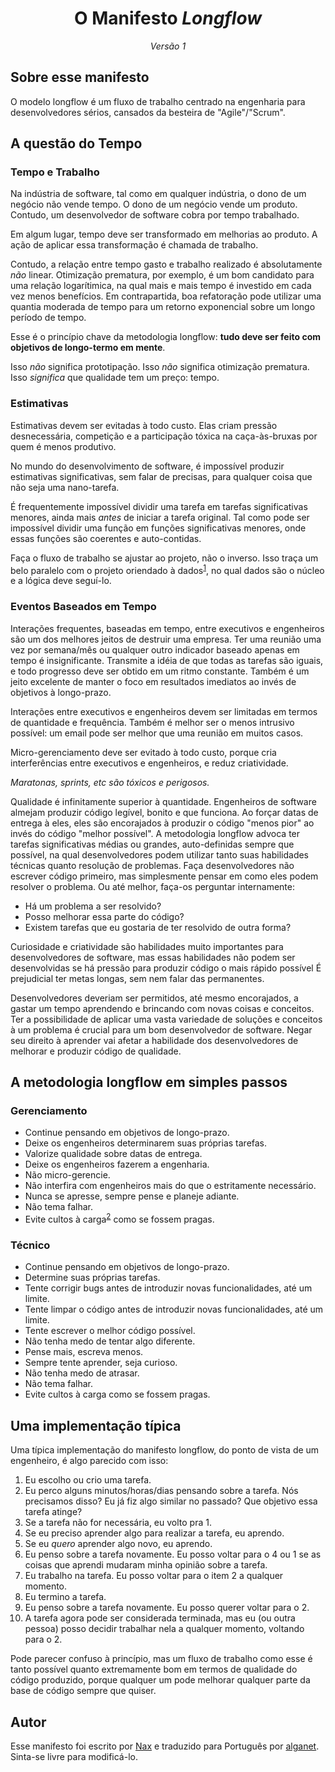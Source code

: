<div align="center">
    <h1>O Manifesto <em>Longflow</em/></h1>
    <em>Versão 1</em>
</div>

## Sobre esse manifesto

O modelo longflow é um fluxo de trabalho centrado na engenharia para desenvolvedores sérios, cansados da besteira de "Agile"/"Scrum".

## A questão do Tempo

### Tempo e Trabalho

Na indústria de software, tal como em qualquer indústria, o dono de um negócio não vende tempo. O dono de um negócio vende um produto.
Contudo, um desenvolvedor de software cobra por tempo trabalhado.

Em algum lugar, tempo deve ser transformado em melhorias ao produto.
A ação de aplicar essa transformação é chamada de trabalho.

Contudo, a relação entre tempo gasto e trabalho realizado é absolutamente *não* linear.
Otimização prematura, por exemplo, é um bom candidato para uma relação logarítimica, na qual mais e mais tempo é investido em cada vez menos benefícios.
Em contrapartida, boa refatoração pode utilizar uma quantia moderada de tempo para um retorno exponencial sobre um longo período de tempo.

Esse é o princípio chave da metodologia longflow: **tudo deve ser feito com objetivos de longo-termo em mente**.

Isso *não* significa prototipação.
Isso *não* significa otimização prematura.
Isso *significa* que qualidade tem um preço: tempo.

### Estimativas

Estimativas devem ser evitadas à todo custo.
Elas criam pressão desnecessária, competição e a participação tóxica na caça-às-bruxas por quem é menos produtivo.

No mundo do desenvolvimento de software, é impossível produzir estimativas significativas, sem falar de precisas, para qualquer coisa que não seja uma nano-tarefa.

É frequentemente impossível dividir uma tarefa em tarefas significativas menores, ainda mais *antes* de iniciar a tarefa original.
Tal como pode ser impossível dividir uma função em funções significativas menores, onde essas funções são coerentes e auto-contidas.

Faça o fluxo de trabalho se ajustar ao projeto, não o inverso.
Isso traça um belo paralelo com o projeto oriendado à dados<sup>[1]</sup>, no qual dados são o núcleo e a lógica deve seguí-lo.

### Eventos Baseados em Tempo

Interações frequentes, baseadas em tempo, entre executivos e engenheiros são um dos melhores jeitos de destruir uma empresa.
Ter uma reunião uma vez por semana/mês ou qualquer outro indicador baseado apenas em tempo é insignificante. Transmite a idéia de que todas as tarefas são iguais, e todo progresso deve ser obtido em um ritmo constante.
Também é um jeito excelente de manter o foco em resultados imediatos ao invés de objetivos à longo-prazo.

Interações entre executivos e engenheiros devem ser limitadas em termos de quantidade e frequência.
Também é melhor ser o menos intrusivo possível: um email pode ser melhor que uma reunião em muitos casos.

Micro-gerenciamento deve ser evitado à todo custo, porque cria interferências entre executivos e engenheiros, e reduz criatividade.

*Maratonas, sprints, etc são tóxicos e perigosos.*

Qualidade é infinitamente superior à quantidade. Engenheiros de software almejam produzir código legível, bonito e que funciona.
Ao forçar datas de entrega à eles, eles são encorajados à produzir o código "menos pior" ao invés do código "melhor possível".
A metodologia longflow advoca ter tarefas significativas médias ou grandes, auto-definidas sempre que possível, na qual desenvolvedores podem utilizar tanto suas habilidades técnicas quanto resolução de problemas.
Faça desenvolvedores não escrever código primeiro, mas simplesmente pensar em como eles podem resolver o problema. Ou até melhor, faça-os perguntar internamente:

 * Há um problema a ser resolvido?
 * Posso melhorar essa parte do código?
 * Existem tarefas que eu gostaria de ter resolvido de outra forma?

Curiosidade e criatividade são habilidades muito importantes para desenvolvedores de software, mas essas habilidades não podem ser desenvolvidas se há pressão para produzir código o mais rápido possível
É prejudicial ter metas longas, sem nem falar das permanentes.

Desenvolvedores deveriam ser permitidos, até mesmo encorajados, a gastar um tempo aprendendo e brincando com novas coisas e conceitos.
Ter a possibilidade de aplicar uma vasta variedade de soluções e conceitos à um problema é crucial para um bom desenvolvedor de software.
Negar seu direito à aprender vai afetar a habilidade dos desenvolvedores de melhorar e produzir código de qualidade.

## A metodologia longflow em simples passos

### Gerenciamento

 * Continue pensando em objetivos de longo-prazo.
 * Deixe os engenheiros determinarem suas próprias tarefas.
 * Valorize qualidade sobre datas de entrega.
 * Deixe os engenheiros fazerem a engenharia.
 * Não micro-gerencie.
 * Não interfira com engenheiros mais do que o estritamente necessário.
 * Nunca se apresse, sempre pense e planeje adiante.
 * Não tema falhar.
 * Evite cultos à carga<sup>[2]</sup> como se fossem pragas.

### Técnico

 * Continue pensando em objetivos de longo-prazo.
 * Determine suas próprias tarefas.
 * Tente corrigir bugs antes de introduzir novas funcionalidades, até um limite.
 * Tente limpar o código antes de introduzir novas funcionalidades, até um limite.
 * Tente escrever o melhor código possível.
 * Não tenha medo de tentar algo diferente.
 * Pense mais, escreva menos.
 * Sempre tente aprender, seja curioso.
 * Não tenha medo de atrasar.
 * Não tema falhar.
 * Evite cultos à carga como se fossem pragas.

## Uma implementação típica

Uma típica implementação do manifesto longflow, do ponto de vista de um engenheiro, é algo parecido com isso:

 1. Eu escolho ou crio uma tarefa.
 2. Eu perco alguns minutos/horas/dias pensando sobre a tarefa. Nós precisamos disso? Eu já fiz algo similar no passado? Que objetivo essa tarefa atinge?
 3. Se a tarefa não for necessária, eu volto pra 1.
 4. Se eu preciso aprender algo para realizar a tarefa, eu aprendo.
 5. Se eu *quero* aprender algo novo, eu aprendo.
 6. Eu penso sobre a tarefa novamente. Eu posso voltar para o 4 ou 1 se as coisas que aprendi mudaram minha opinião sobre a tarefa.
 7. Eu trabalho na tarefa. Eu posso voltar para o item 2 a qualquer momento.
 8. Eu termino a tarefa.
 9. Eu penso sobre a tarefa novamente. Eu posso querer voltar para o 2.
 10. A tarefa agora pode ser considerada terminada, mas eu (ou outra pessoa) posso decidir trabalhar nela a qualquer momento, voltando para o 2.

Pode parecer confuso à princípio, mas um fluxo de trabalho como esse é tanto possível quanto extremamente bom em termos de qualidade do código produzido, porque qualquer um pode melhorar qualquer parte da base de código sempre que quiser.

## Autor

Esse manifesto foi escrito por [Nax](https://github.com/Nax) e traduzido para Português por [alganet](https://github.com/alganet).
Sinta-se livre para modificá-lo.

[1]: https://en.wikipedia.org/wiki/Data-oriented_design
[2]: https://pt.wikipedia.org/wiki/Culto_%C3%A0_carga
